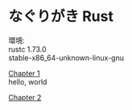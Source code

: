 # なぐりがき Rust

環境:  
rustc 1.73.0  
stable-x86_64-unknown-linux-gnu  

[Chapter 1](./chapter01.md)  
hello, world  

[Chapter 2](./chapter02.md)
